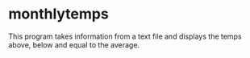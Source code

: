 # monthlytemps
This program takes information from a text file and displays the temps above, below and equal to the average. 
